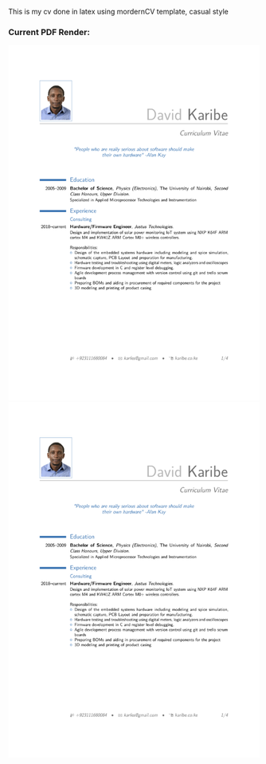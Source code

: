 This is my cv done in latex using mordernCV template, casual style

### Current PDF Render:

![Alt text](https://raw.githubusercontent.com/Muriukidavid/cv/master/cv_David.svg?sanitize=true)
<img src="https://raw.githubusercontent.com/Muriukidavid/cv/master/cv_David.svg?sanitize=true">


